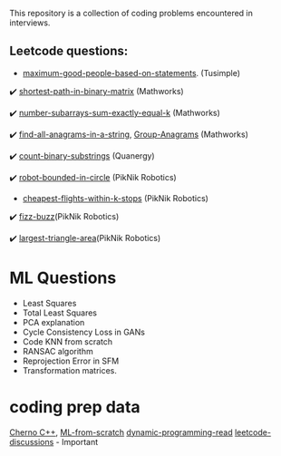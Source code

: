 This repository is a collection of coding problems encountered in interviews.



## Leetcode questions:

- [maximum-good-people-based-on-statements](https://leetcode.com/problems/maximum-good-people-based-on-statements/). (Tusimple) 

:heavy_check_mark: [shortest-path-in-binary-matrix](https://leetcode.com/problems/shortest-path-in-binary-matrix/) (Mathworks) 
 
:heavy_check_mark: [number-subarrays-sum-exactly-equal-k](https://www.geeksforgeeks.org/number-subarrays-sum-exactly-equal-k/) (Mathworks) 
 
:heavy_check_mark:  [find-all-anagrams-in-a-string](https://leetcode.com/problems/find-all-anagrams-in-a-string/), [Group-Anagrams](https://leetcode.com/problems/group-anagrams/)  (Mathworks)

:heavy_check_mark: [count-binary-substrings](https://leetcode.com/problems/count-binary-substrings/) (Quanergy) 

:heavy_check_mark: [robot-bounded-in-circle](https://leetcode.com/problems/robot-bounded-in-circle/) (PikNik Robotics) 
 
- [cheapest-flights-within-k-stops](https://leetcode.com/problems/cheapest-flights-within-k-stops/) (PikNik Robotics) 

:heavy_check_mark: [fizz-buzz](https://leetcode.com/problems/fizz-buzz/)(PikNik Robotics) 

:heavy_check_mark: [largest-triangle-area](https://leetcode.com/problems/largest-triangle-area/)(PikNik Robotics) 


# ML Questions
 - Least Squares 
 - Total Least Squares
 - PCA explanation
 - Cycle Consistency Loss in GANs
 - Code KNN from scratch
 - RANSAC algorithm
 - Reprojection Error in SFM
 - Transformation matrices.


# coding prep data
[Cherno C++](https://www.youtube.com/watch?v=4fJBrditnJU&list=PLlrATfBNZ98dudnM48yfGUldqGD0S4FFb&index=33),
[ML-from-scratch](https://www.youtube.com/watch?v=ngLyX54e1LU&list=PLqnslRFeH2Upcrywf-u2etjdxxkL8nl7E)
[dynamic-programming-read](https://www.topcoder.com/thrive/articles/Dynamic%20Programming:%20From%20Novice%20to%20Advanced)
[leetcode-discussions](https://leetcode.com/discuss/general-discussion/665604/Important-and-Useful-links-from-all-over-the-LeetCode) - Important
